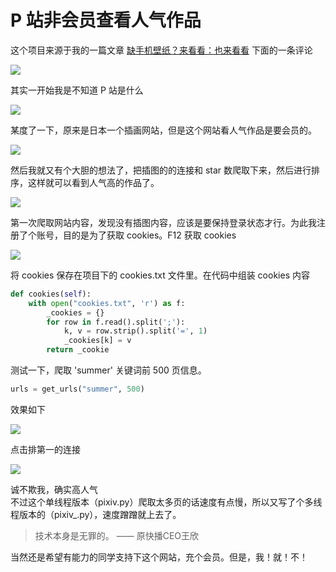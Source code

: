 # P 站非会员查看人气作品  

这个项目来源于我的一篇文章 [缺手机壁纸？来看看：也来看看](https://zhuanlan.zhihu.com/p/27466844) 下面的一条评论  

![](http://oog4yfyu0.bkt.clouddn.com/pixiv_5.png)  

其实一开始我是不知道 P 站是什么  

![](http://oog4yfyu0.bkt.clouddn.com/pixiv_6.jpg)  

某度了一下，原来是日本一个插画网站，但是这个网站看人气作品是要会员的。  

![](http://oog4yfyu0.bkt.clouddn.com/pixiv_2.png)  

然后我就又有个大胆的想法了，把插图的的连接和 star 数爬取下来，然后进行排序，这样就可以看到人气高的作品了。  

![](http://oog4yfyu0.bkt.clouddn.com/pixiv_7.jpg)  

第一次爬取网站内容，发现没有插图内容，应该是要保持登录状态才行。为此我注册了个账号，目的是为了获取 cookies。F12 获取 cookies  

![](http://oog4yfyu0.bkt.clouddn.com/pixiv_1.png)  

将 cookies 保存在项目下的 cookies.txt 文件里。在代码中组装 cookies 内容  
```python
def cookies(self):
    with open("cookies.txt", 'r') as f:
        _cookies = {}
        for row in f.read().split(';'):
            k, v = row.strip().split('=', 1)
            _cookies[k] = v
        return _cookie
```

测试一下，爬取 'summer' 关键词前 500 页信息。  

```python
urls = get_urls("summer", 500)
```   

效果如下

![](http://oog4yfyu0.bkt.clouddn.com/pixiv_3.png)  

点击排第一的连接  

![](http://oog4yfyu0.bkt.clouddn.com/pixiv_4.png)  

诚不欺我，确实高人气  
不过这个单线程版本（pixiv.py）爬取太多页的话速度有点慢，所以又写了个多线程版本的（pixiv_.py），速度蹭蹭就上去了。 

> 技术本身是无罪的。   —— 原快播CEO王欣  

当然还是希望有能力的同学支持下这个网站，充个会员。但是，我！就！不！  
